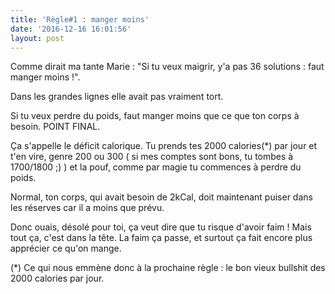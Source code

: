 ```yaml
---
title: 'Règle#1 : manger moins'
date: '2016-12-16 16:01:56'
layout: post
---
```

Comme dirait ma tante Marie : "Si tu veux maigrir, y'a pas 36 solutions : faut manger moins !".

Dans les grandes lignes elle avait pas vraiment tort.

Si tu veux perdre du poids, faut manger moins que ce que ton corps à besoin. POINT FINAL.

Ça s'appelle le déficit calorique. Tu prends tes 2000 calories(*) par jour et t'en vire, genre 200 ou 300 ( si mes comptes sont bons, tu tombes à 1700/1800 ;) ) et la pouf, comme par magie tu commences à perdre du poids.

Normal, ton corps, qui avait besoin de 2kCal, doit maintenant puiser dans les réserves car il a moins que prévu.

Donc ouais, désolé pour toi, ça veut dire que tu risque d'avoir faim ! Mais tout ça, c'est dans la tête. La faim ça passe, et surtout ça fait encore plus apprécier ce qu'on mange.

(*) Ce qui nous emmène donc à la prochaine règle : le bon vieux bullshit des 2000 calories par jour.